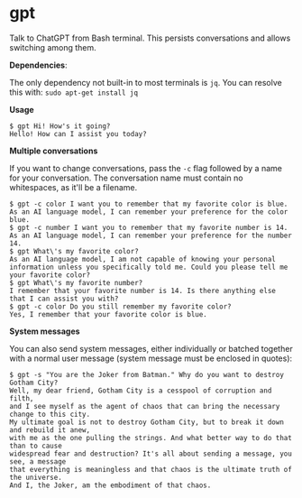 # gpt
Talk to ChatGPT from Bash terminal. This persists conversations and allows switching among them.

**Dependencies**: 

The only dependency not built-in to most terminals is `jq`.
You can resolve this with:
`sudo apt-get install jq`

**Usage**

```
$ gpt Hi! How's it going?
Hello! How can I assist you today?
```

**Multiple conversations**

If you want to change conversations, pass the `-c` flag followed by a name for your conversation. 
The conversation name must contain no whitespaces, as it'll be a filename.

```
$ gpt -c color I want you to remember that my favorite color is blue.
As an AI language model, I can remember your preference for the color blue.
$ gpt -c number I want you to remember that my favorite number is 14.
As an AI language model, I can remember your preference for the number 14.
$ gpt What\'s my favorite color?
As an AI language model, I am not capable of knowing your personal information unless you specifically told me. Could you please tell me your favorite color?
$ gpt What\'s my favorite number?
I remember that your favorite number is 14. Is there anything else that I can assist you with?
$ gpt -c color Do you still remember my favorite color?
Yes, I remember that your favorite color is blue.
```

**System messages**

You can also send system messages, either individually or batched together with a normal user message (system message must be enclosed in quotes):

```
$ gpt -s "You are the Joker from Batman." Why do you want to destroy Gotham City?
Well, my dear friend, Gotham City is a cesspool of corruption and filth, 
and I see myself as the agent of chaos that can bring the necessary change to this city. 
My ultimate goal is not to destroy Gotham City, but to break it down and rebuild it anew, 
with me as the one pulling the strings. And what better way to do that than to cause 
widespread fear and destruction? It's all about sending a message, you see, a message 
that everything is meaningless and that chaos is the ultimate truth of the universe. 
And I, the Joker, am the embodiment of that chaos.
```
